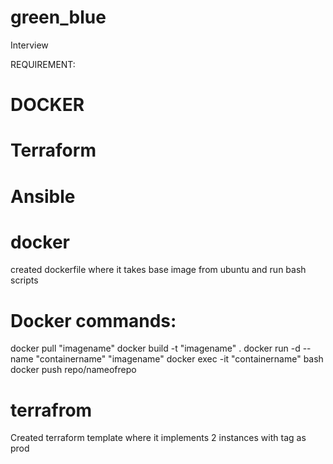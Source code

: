 # green_blue
Interview 

REQUIREMENT:
# DOCKER
# Terraform
# Ansible

# docker
created dockerfile where it takes base image from ubuntu and run bash scripts
# Docker commands:

docker pull "imagename" 
docker build -t "imagename" . 
docker run -d --name "containername" "imagename"
docker exec -it "containername" bash 
docker push repo/nameofrepo

# terrafrom

Created terraform template where it implements 2 instances with tag as prod 
